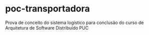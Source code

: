 # poc-transportadora
Prova de conceito do sistema logístico para conclusão do curso de Arquitetura de Software Distribuído PUC
